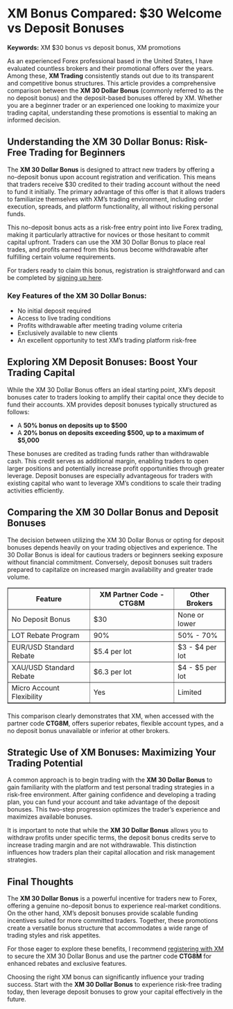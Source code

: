 <h1>XM Bonus Compared: $30 Welcome vs Deposit Bonuses</h1>
<p><strong>Keywords:</strong> XM $30 bonus vs deposit bonus, XM promotions</p>
<p>As an experienced Forex professional based in the United States, I have evaluated countless brokers and their promotional offers over the years. Among these, <strong>XM Trading</strong> consistently stands out due to its transparent and competitive bonus structures. This article provides a comprehensive comparison between the <strong>XM 30 Dollar Bonus</strong> (commonly referred to as the no deposit bonus) and the deposit-based bonuses offered by XM. Whether you are a beginner trader or an experienced one looking to maximize your trading capital, understanding these promotions is essential to making an informed decision.</p>
<h2>Understanding the XM 30 Dollar Bonus: Risk-Free Trading for Beginners</h2>
<p>The <strong>XM 30 Dollar Bonus</strong> is designed to attract new traders by offering a no-deposit bonus upon account registration and verification. This means that traders receive $30 credited to their trading account without the need to fund it initially. The primary advantage of this offer is that it allows traders to familiarize themselves with XM’s trading environment, including order execution, spreads, and platform functionality, all without risking personal funds.</p>
<p>This no-deposit bonus acts as a risk-free entry point into live Forex trading, making it particularly attractive for novices or those hesitant to commit capital upfront. Traders can use the XM 30 Dollar Bonus to place real trades, and profits earned from this bonus become withdrawable after fulfilling certain volume requirements.</p>
<p>For traders ready to claim this bonus, registration is straightforward and can be completed by <a href="https://affs.click/DxX1G" target="_blank" rel="noopener noreferrer">signing up here</a>.</p>
<h3>Key Features of the XM 30 Dollar Bonus:</h3>
<ul>
<li>No initial deposit required</li>
<li>Access to live trading conditions</li>
<li>Profits withdrawable after meeting trading volume criteria</li>
<li>Exclusively available to new clients</li>
<li>An excellent opportunity to test XM’s trading platform risk-free</li>
</ul>
<h2>Exploring XM Deposit Bonuses: Boost Your Trading Capital</h2>
<p>While the XM 30 Dollar Bonus offers an ideal starting point, XM’s deposit bonuses cater to traders looking to amplify their capital once they decide to fund their accounts. XM provides deposit bonuses typically structured as follows:</p>
<ul>
<li>A <strong>50% bonus on deposits up to $500</strong></li>
<li>A <strong>20% bonus on deposits exceeding $500, up to a maximum of $5,000</strong></li>
</ul>
<p>These bonuses are credited as trading funds rather than withdrawable cash. This credit serves as additional margin, enabling traders to open larger positions and potentially increase profit opportunities through greater leverage. Deposit bonuses are especially advantageous for traders with existing capital who want to leverage XM’s conditions to scale their trading activities efficiently.</p>
<h2>Comparing the XM 30 Dollar Bonus and Deposit Bonuses</h2>
<p>The decision between utilizing the XM 30 Dollar Bonus or opting for deposit bonuses depends heavily on your trading objectives and experience. The 30 Dollar Bonus is ideal for cautious traders or beginners seeking exposure without financial commitment. Conversely, deposit bonuses suit traders prepared to capitalize on increased margin availability and greater trade volume.</p>
<table border="1" cellpadding="8" cellspacing="0" style="border-collapse: collapse; margin-bottom: 20px;">
<thead>
<tr>
<th>Feature</th>
<th>XM Partner Code - CTG8M</th>
<th>Other Brokers</th>
</tr>
</thead>
<tbody>
<tr>
<td>No Deposit Bonus</td>
<td>$30</td>
<td>None or lower</td>
</tr>
<tr>
<td>LOT Rebate Program</td>
<td>90%</td>
<td>50% - 70%</td>
</tr>
<tr>
<td>EUR/USD Standard Rebate</td>
<td>$5.4 per lot</td>
<td>$3 - $4 per lot</td>
</tr>
<tr>
<td>XAU/USD Standard Rebate</td>
<td>$6.3 per lot</td>
<td>$4 - $5 per lot</td>
</tr>
<tr>
<td>Micro Account Flexibility</td>
<td>Yes</td>
<td>Limited</td>
</tr>
</tbody>
</table>
<p>This comparison clearly demonstrates that XM, when accessed with the partner code <strong>CTG8M</strong>, offers superior rebates, flexible account types, and a no deposit bonus unavailable or inferior at other brokers.</p>
<h2>Strategic Use of XM Bonuses: Maximizing Your Trading Potential</h2>
<p>A common approach is to begin trading with the <strong>XM 30 Dollar Bonus</strong> to gain familiarity with the platform and test personal trading strategies in a risk-free environment. After gaining confidence and developing a trading plan, you can fund your account and take advantage of the deposit bonuses. This two-step progression optimizes the trader’s experience and maximizes available bonuses.</p>
<p>It is important to note that while the <strong>XM 30 Dollar Bonus</strong> allows you to withdraw profits under specific terms, the deposit bonus credits serve to increase trading margin and are not withdrawable. This distinction influences how traders plan their capital allocation and risk management strategies.</p>
<h2>Final Thoughts</h2>
<p>The <strong>XM 30 Dollar Bonus</strong> is a powerful incentive for traders new to Forex, offering a genuine no-deposit bonus to experience real-market conditions. On the other hand, XM’s deposit bonuses provide scalable funding incentives suited for more committed traders. Together, these promotions create a versatile bonus structure that accommodates a wide range of trading styles and risk appetites.</p>
<p>For those eager to explore these benefits, I recommend <a href="https://affs.click/DxX1G" target="_blank" rel="noopener noreferrer">registering with XM</a> to secure the XM 30 Dollar Bonus and use the partner code <strong>CTG8M</strong> for enhanced rebates and exclusive features.</p>
<p>Choosing the right XM bonus can significantly influence your trading success. Start with the <strong>XM 30 Dollar Bonus</strong> to experience risk-free trading today, then leverage deposit bonuses to grow your capital effectively in the future.</p>
</body>
</html>

